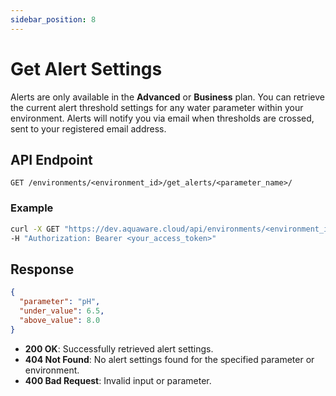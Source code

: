 ```yaml
---
sidebar_position: 8
---
```


# Get Alert Settings

Alerts are only available in the **Advanced** or **Business** plan. You can retrieve the current alert threshold settings for any water parameter within your environment. Alerts will notify you via email when thresholds are crossed, sent to your registered email address.

## API Endpoint

`GET /environments/<environment_id>/get_alerts/<parameter_name>/`

### Example

```bash
curl -X GET "https://dev.aquaware.cloud/api/environments/<environment_id>/get_alerts/pH/" \
-H "Authorization: Bearer <your_access_token>"
```

## Response

```json
{
  "parameter": "pH",
  "under_value": 6.5,
  "above_value": 8.0
}
```

- **200 OK**: Successfully retrieved alert settings.
- **404 Not Found**: No alert settings found for the specified parameter or environment.
- **400 Bad Request**: Invalid input or parameter.

